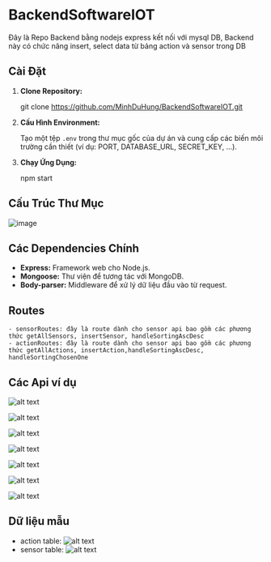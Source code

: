 
# BackendSoftwareIOT

Đây là Repo Backend bằng nodejs express kết nối với mysql DB, Backend này có chức năng insert, select data từ bảng action và sensor trong DB

## Cài Đặt

1. **Clone Repository:**

   
    git clone https://github.com/MinhDuHung/BackendSoftwareIOT.git



2. **Cấu Hình Environment:**

    Tạo một tệp `.env` trong thư mục gốc của dự án và cung cấp các biến môi trường cần thiết (ví dụ: PORT, DATABASE_URL, SECRET_KEY, ...).

3. **Chạy Ứng Dụng:**


    npm start


## Cấu Trúc Thư Mục

![image](https://github.com/MinhDuHung/BackendSoftwareIOT/assets/117105080/4ff3fd39-7126-44d4-a5a7-fb75caf885fa)


## Các Dependencies Chính

- **Express:** Framework web cho Node.js.
- **Mongoose:** Thư viện để tương tác với MongoDB.
- **Body-parser:** Middleware để xử lý dữ liệu đầu vào từ request.

## Routes

    - sensorRoutes: đây là route dành cho sensor api bao gồm các phương thức getAllSensors, insertSensor, handleSortingAscDesc
    - actionRoutes: đây là route dành cho sensor api bao gồm các phương thức getAllActions, insertAction,handleSortingAscDesc, handleSortingChosenOne

## Các Api ví dụ

![alt text](image.png)


![alt text](image-1.png)


![alt text](image-2.png)


![alt text](image-3.png)


![alt text](image-4.png)


![alt text](image-5.png)


![alt text](image-6.png)

## Dữ liệu mẫu
   - action table: ![alt text](image-7.png)
   - sensor table: ![alt text](image-8.png)
